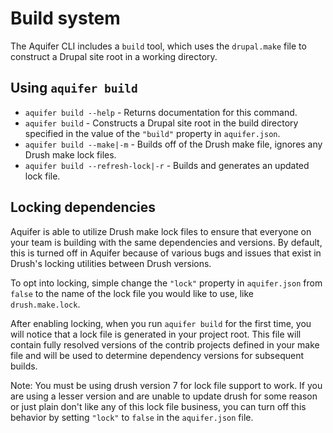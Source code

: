 # Build system
The Aquifer CLI includes a `build` tool, which uses the `drupal.make` file to construct a Drupal site root in a working directory.

## Using `aquifer build`

* `aquifer build --help` - Returns documentation for this command.
* `aquifer build` - Constructs a Drupal site root in the build directory specified in the value of the `"build"` property in `aquifer.json`.
* `aquifer build --make|-m` - Builds off of the Drush make file, ignores any Drush make lock files.
* `aquifer build --refresh-lock|-r` - Builds and generates an updated lock file.

## Locking dependencies
Aquifer is able to utilize Drush make lock files to ensure that everyone on your team is building with the same dependencies and versions. By default, this is turned off in Aquifer because of various bugs and issues that exist in Drush's locking utilities between Drush versions. 

To opt into locking, simple change the `"lock"` property in `aquifer.json` from `false` to the name of the lock file you would like to use, like `drush.make.lock`.

After enabling locking, when you run `aquifer build` for the first time, you will notice that a lock file is generated in your project root. This file will contain fully resolved versions of the contrib projects defined in your make file and will be used to determine dependency versions for subsequent builds.

Note: You must be using drush version 7 for lock file support to work. If you are using a lesser version and are unable to update drush for some reason or just plain don't like any of this lock file business, you can turn off this behavior by setting `"lock"` to `false` in the `aquifer.json` file.
